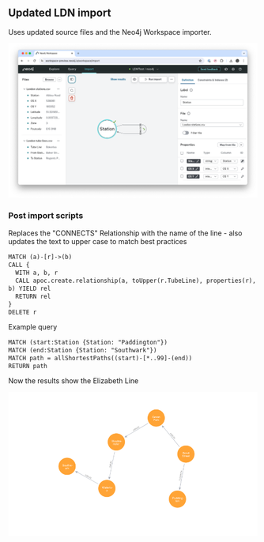 ## Updated LDN import

Uses updated source files and the Neo4j Workspace importer.

![image](images/DataImportV2.png)<br>


### Post import scripts

Replaces the "CONNECTS" Relationship with the name of the line - also updates the text to upper case to match best practices

~~~
MATCH (a)-[r]->(b)
CALL {
  WITH a, b, r
  CALL apoc.create.relationship(a, toUpper(r.TubeLine), properties(r), b) YIELD rel
  RETURN rel
}
DELETE r
~~~


Example query

~~~
MATCH (start:Station {Station: "Paddington"})
MATCH (end:Station {Station: "Southwark"})
MATCH path = allShortestPaths((start)-[*..99]-(end))
RETURN path
~~~

Now the results show the Elizabeth Line

![image](images/Journey.png)<br>